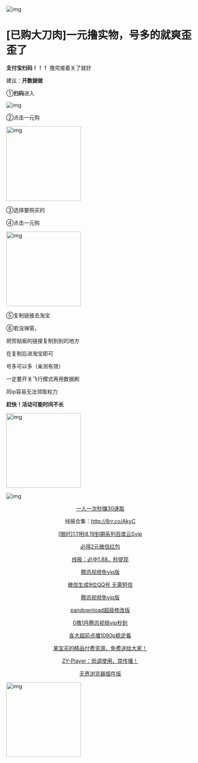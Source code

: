 ![img](https://mmbiz.qpic.cn/mmbiz_png/T2j1kJwdpLZCKnGgAUAaElEbxoHKF8oYn5uibo8Zr6EEx5YbKSY5GFMibKpDo0YUReEX61Xw4xMibU0bX0QLSDNUA/640?wx_fmt=png)

# [已购大刀肉]一元撸实物，号多的就爽歪歪了





**支付宝扫码！！！**
撸完接着关了就好

建议：**开数据做**

①**扫码**进入

![img](https://mmbiz.qpic.cn/mmbiz_png/T2j1kJwdpLZCKnGgAUAaElEbxoHKF8oYYcdvbKzdb7l90VhdxqIBrOH1JtvPE5aNy0ia6ch0YU2ib9LSKvkib8MJg/640?wx_fmt=png)

②点击一元购

<img src="https://mmbiz.qpic.cn/mmbiz_png/T2j1kJwdpLZCKnGgAUAaElEbxoHKF8oYKWLsCibSaFZdb6ErbtT5n7WLsDb3icOC2mxatEc4BpLQkC0fhSpic0ibibA/640?wx_fmt=png" alt="img" width="200" />

③选择要购买的

④点击一元购

<img src="https://mmbiz.qpic.cn/mmbiz_png/T2j1kJwdpLZCKnGgAUAaElEbxoHKF8oYESiaicF6CYicXlDDproFcJmy4pMxtRL2fw1FotH4rzfictjMcY4ich8Xic4Q/640?wx_fmt=png" alt="img" width="200"/>

⑤复制链接去淘宝

⑥若没弹窗，

把剪贴板的链接复制到别的地方

在复制后进淘宝即可

号多可以多（亲测有效）

一定要开关飞行模式再用数据刷

同ip容易无法领取权力

**赶快！活动可能时间不长**

<img src="https://mmbiz.qpic.cn/mmbiz_png/T2j1kJwdpLZCKnGgAUAaElEbxoHKF8oYLlhJovguZdiagWAIqqsxw6TAOI1LmmibWLWgHbGn5mgzp5F5o6hnBg9Q/640?wx_fmt=png" alt="img" width="200" />







![img](https://mmbiz.qpic.cn/mmbiz_gif/bCceG1Whd3AxFT6SypAHrlibxVnosY0aIzRX7iamIw3hbeROIax41FW2sCk3C56tfUkXbJ4upvJuhmHZnD28gCibg/640?wx_fmt=gif)



<center>

[一人一次秒赚30速取](http://mp.weixin.qq.com/s?__biz=MzU5NDA1MzQ1OQ==&mid=2247486271&idx=1&sn=84d8b1b722bd3e7616bd0539bce0fa77&chksm=fe065b03c971d21597151d12a024d4904c4123851f5749ea4429796ec977eca0273f224bb8c4&scene=21#wechat_redirect)

线报合集：http://8rr.co/AkyC

[[限时\]1.11秒8.19到期系列百度云Svip](http://mp.weixin.qq.com/s?__biz=MzU5NDA1MzQ1OQ==&mid=2247486931&idx=1&sn=ae91cff06b488b36f305224ab41f3508&chksm=fe065defc971d4f9e49d5dd0d3e1d6a27c5f86b6d4ff0ef52787857bb085438b56719c8c6ff5&scene=21#wechat_redirect)

[必得2元微信红包](http://mp.weixin.qq.com/s?__biz=MzU5NDA1MzQ1OQ==&mid=2247486695&idx=1&sn=a43b3602140ca42fc55765b485346b90&chksm=fe065cdbc971d5cd6481f84284cac3f2ddd4a0943083a038d99a767806f09ea2bf8a8c35b2fb&scene=21#wechat_redirect)

[线报：必中1.88，秒提现](http://mp.weixin.qq.com/s?__biz=MzU5NDA1MzQ1OQ==&mid=2247486628&idx=1&sn=c4571a036502a736b20bc486e3647709&chksm=fe065c98c971d58eb0f002dc38df483c1983907b5cb030c036715601447cf8b4f7fb483ee757&scene=21#wechat_redirect)

[腾讯视频免vip版](http://mp.weixin.qq.com/s?__biz=MzU5NDA1MzQ1OQ==&mid=2247486559&idx=2&sn=056d0c2b8f9a108124e7c8333ff6debb&chksm=fe065c63c971d5753906b09e0f1d514c461c21dda90f97b10b7ee616b13fe39cb19bd89d7a15&scene=21#wechat_redirect)

[微信生成9位QQ号 无需短信](http://mp.weixin.qq.com/s?__biz=MzU5NDA1MzQ1OQ==&mid=2247486628&idx=2&sn=2131cf9df69e400d2f65dad8fc66e422&chksm=fe065c98c971d58ec78a4905c40e4cc618b148d8205d4dfcc0787fd24067cdbe425fada12057&scene=21#wechat_redirect)

[腾讯视频免vip版](http://mp.weixin.qq.com/s?__biz=MzU5NDA1MzQ1OQ==&mid=2247486415&idx=1&sn=17291013f9e57a6e46f670ceb78ffaa0&chksm=fe065bf3c971d2e5b33db62b80c77225ceb137c8d8bb5393e48168150324caa60f71850da7cf&scene=21#wechat_redirect)

[pandownload超级修改版](http://mp.weixin.qq.com/s?__biz=MzU5NDA1MzQ1OQ==&mid=2247486286&idx=1&sn=cf2aa111b2a7fd02bcafcccdbae91495&chksm=fe065b72c971d2644f98d4183a5e7f6736323f9b8986c589da50906b76627632c08d2e5421dc&scene=21#wechat_redirect)

[0撸1月腾讯视频vip秒到](http://mp.weixin.qq.com/s?__biz=MzU5NDA1MzQ1OQ==&mid=2247486210&idx=2&sn=04ca92e97d9116916ec8e36a87938dfb&chksm=fe065b3ec971d228b15d121fd71bbfcc8ae4c165afe8fff2cc0a91b890c491d3ce36b602be74&scene=21#wechat_redirect)

[各大超前点播1080p稳定看](http://mp.weixin.qq.com/s?__biz=MzU5NDA1MzQ1OQ==&mid=2247486041&idx=1&sn=0c4b608cf6fd82172adac4705f1521dd&chksm=fe065a65c971d3731dfca472272f4c6ec2eec28476c6834fc77e47825c8e11dd4673114c12e0&scene=21#wechat_redirect)

[某宝买的精品付费资源，免费送给大家！](http://mp.weixin.qq.com/s?__biz=MzU5NDA1MzQ1OQ==&mid=2247485961&idx=1&sn=2646bb6adde76e640333ebc6072508d2&chksm=fe065a35c971d32315382f565025f81efccc5853c9944ecb0f987e48e59f366a76406148f411&scene=21#wechat_redirect)

[ZY-Player：低调使用，禁传播！](http://mp.weixin.qq.com/s?__biz=MzU5NDA1MzQ1OQ==&mid=2247485918&idx=5&sn=cbd0075b684b78e0ca1a15756776b7fa&chksm=fe0659e2c971d0f4b6d87e3654929b3a7d0700619ec1d74c676aed15917af715940f2268a972&scene=21#wechat_redirect)

[无界浏览器插件版](http://mp.weixin.qq.com/s?__biz=MzU5NDA1MzQ1OQ==&mid=2247485741&idx=3&sn=256547ed67e77167d14e72b8f67503dd&chksm=fe065911c971d007732a016e5ffe87e807a8b06dc1d7164c3559f02aa41b4b5942c5b33f7534&scene=21#wechat_redirect)

</center>





<img src="https://mmbiz.qpic.cn/mmbiz_png/T2j1kJwdpLYe8Diagaqea7Mn020g21uECANicVjKIbWQcj4h6UZ07GQiaTNkabGBjP1bmUGKmUvOHia0gxpEtvlANA/640?wx_fmt=png" alt="img" width="200" />

